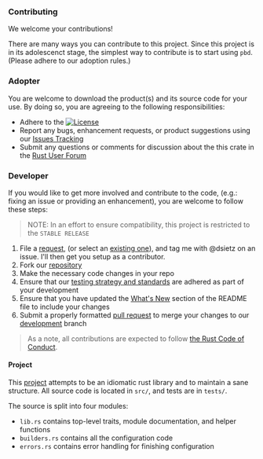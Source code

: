 ### Contributing
We welcome your contributions!

There are many ways you can contribute to this project. Since this project is in its adolescenct stage, the simplest way to contribute is to start using `pbd`. (Please adhere to our adoption rules.)

### Adopter
You are welcome to download the product(s) and its source code for your use. By doing so, you are agreeing to the following responsibilities:

- Adhere to the [![License](https://img.shields.io/badge/License-Apache%202.0-blue.svg)](https://opensource.org/licenses/Apache-2.0)
- Report any bugs, enhancement requests, or product suggestions using our [Issues Tracking](https://github.com/dsietz/pbd/issues)
- Submit any questions or comments for discussion about the this crate in the [Rust User Forum](https://users.rust-lang.org/)

### Developer
If you would like to get more involved and contribute to the code, (e.g.: fixing an issue or providing an enhancement), you are welcome to follow these steps:

>NOTE: In an effort to ensure compatibility, this project is restricted to the `STABLE RELEASE`

1. File a [request](https://github.com/dsietz/pbd/issues), (or select an [existing one](https://github.com/dsietz/pbd/issues)), and tag me with @dsietz on an issue. I'll then get you setup as a contributor. 
2. Fork our [repository](https://github.com/dsietz/pbd)
3. Make the necessary code changes in your repo
4. Ensure that our [testing strategy and standards](./TESTING.md) are adhered as part of your development
5. Ensure that you have updated the [What's New](https://github.com/dsietz/pbd/blob/development/README.md#whats-new) section of the README file to include your changes
6. Submit a properly formatted [pull request](./PULL_REQUESTS.md) to merge your changes to our [development](https://github.com/dsietz/pbd/tree/development) branch

> As a note, all contributions are expected to follow [the Rust Code of Conduct](https://www.rust-lang.org/en-US/conduct.html).

#### Project
This [project](https://github.com/dsietz/pbd/projects/1) attempts to be an idiomatic rust library and to maintain a sane structure. All source code is located in `src/`, and tests are in `tests/`.

The source is split into four modules:
- `lib.rs` contains top-level traits, module documentation, and helper functions
- `builders.rs` contains all the configuration code
- `errors.rs` contains error handling for finishing configuration